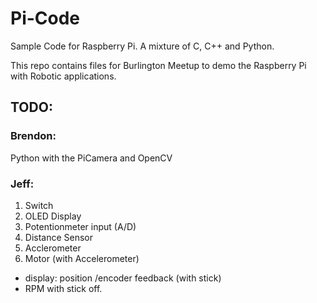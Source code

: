 # Pi-Code
Sample Code for Raspberry Pi. A mixture of C, C++ and Python.

This repo contains files for Burlington Meetup to demo the Raspberry Pi with Robotic applications.

## TODO:

### Brendon:
Python with the PiCamera and OpenCV

### Jeff:
1. Switch
1. OLED Display
1. Potentionmeter input (A/D)
1. Distance Sensor
1. Acclerometer
1. Motor (with Accelerometer)
  * display: position /encoder feedback (with stick)
  * RPM with stick off.

